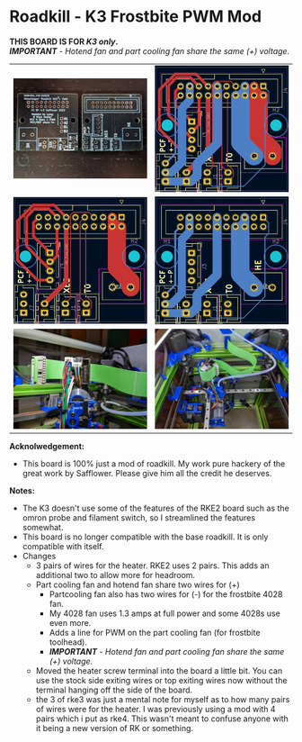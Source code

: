 Roadkill - K3 Frostbite PWM Mod
============
**THIS BOARD IS FOR *K3 only*.**  
***IMPORTANT*** - *Hotend fan and part cooling fan share the same (+) voltage.*
<table width=100%>
<TR><TD width=50%><img src="Images/rke3-pwm.jpg"></TD>
       <TD width=50%><img src="Images/combined.png"></TD></TR>
<TR><TD width=50%><img src="Images/front.png"></TD>
       <TD width=50%><img src="Images/back.png"></TD></TR>     
<TR><TD width=50%><img src="Images/board_mounted.jpg"></TD>
       <TD width=50%><img src="Images/board_with_frostbite.jpg"></TD></TR>     
</TABLE>

**Acknolwedgement:**
 - This board is 100% just a mod of roadkill.  My work pure hackery of the great work by Safflower.  Please give him all the credit he deserves.
 
 **Notes:**
 - The K3 doesn't use some of the features of the RKE2 board such as the omron probe and filament switch, so I streamlined the features somewhat.
 - This board is no longer compatible with the base roadkill.  It is only compatible with itself.
 - Changes
   - 3 pairs of wires for the heater.  RKE2 uses 2 pairs.  This adds an additional two to allow more for headroom.  
   - Part cooling fan and hotend fan share two wires for (+)
     - Partcooling fan also has two wires for (-) for the frostbite 4028 fan.
     - My 4028 fan uses 1.3 amps at full power and some 4028s use even more.
     - Adds a line for PWM on the part cooling fan (for frostbite toolhead).
     - ***IMPORTANT*** - *Hotend fan and part cooling fan share the same (+) voltage.*
   - Moved the heater screw terminal into the board a little bit.  You can use the stock side exiting wires or top exiting wires now without the terminal hanging off the side of the board.  
   - the 3 of rke3 was just a mental note for myself as to how many pairs of wires were for the heater.  I was previously using a mod with 4 pairs which i put as rke4.  This wasn't meant to confuse anyone with it being a new version of RK or something.  
